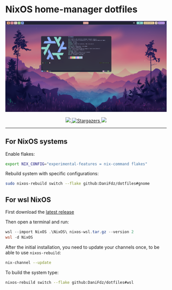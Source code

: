 # NixOS home-manager dotfiles

<p align="center">
    <img src="./assets/Desktop.png">
</p>

<p align="center">
    <a href="https://nixos.org/">
        <img src="https://img.shields.io/badge/NixOS-23.05-informational.svg?style=for-the-badge&logo=nixos&color=F2CDCD&logoColor=D9E0EE&labelColor=302D41">
    </a>
    <a href="https://github.com/ryan4yin/nix-config/stargazers">
		<img alt="Stargazers" src="https://img.shields.io/github/stars/DaniFdz/dotfiles?style=for-the-badge&logo=starship&color=C9CBFF&logoColor=D9E0EE&labelColor=302D41">
	</a>
    <img src="https://img.shields.io/static/v1?label=Nix&message=Works on my machine&style=for-the-badge&logo=linux&color=ADC6F2&logoColor=D9E0EE&labelColor=302D41"/>
</p>

---

## For NixOS systems
Enable flakes:
```bash
export NIX_CONFIG="experimental-features = nix-command flakes"
```
Rebuild system with specific configurations:
```bash
sudo nixos-rebuild switch --flake github:DaniFdz/dotfiles#gnome
```

## For wsl NixOS
First download the [latest release](https://github.com/nix-community/NixOS-WSL/releases/tag/23.5.5.2)

Then open a terminal and run:
```ps1
wsl --import NixOS .\NixOS\ nixos-wsl.tar.gz --version 2
wsl -d NixOS
```

After the initial installation, you need to update your channels once, to be able to use `nixos-rebuild`:
```bash
nix-channel --update
```

To build the system type:
```bash
nixos-rebuild switch --flake github:DaniFdz/dotfiles#wsl
```


